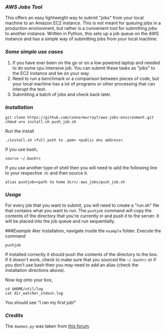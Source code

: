### _AWS Jobs Tool_
This offers an easy lightweight way to submit "jobs" from your local machine to an Amazon EC2 instance. This is not meant for queuing jobs in a production environment, but rather is a convenient tool for submitting jobs to another instance. Written in Python, this sets up a job queue on the AWS instance and has a simple way of submitting jobs from your local machine.

### _Some simple use cases_
1. If you have ever been on the go or on a low powered laptop and needed to do some cpu intensive job. You can submit these tasks as "jobs" to the EC2 instance and be on your way.
2. Need to run a benchmark or a comparison between pieces of code, but your local machine has a lot of programs or other processing that can interupt the test.
3. Submitting a batch of jobs and check back later.

### _Installation_
	git clone https://github.com/connormurray7/aws-jobs-environment.git
	chmod u+x install.sh push_job.sh
	
Run the install
	
	./install.sh <full path to .pem> <public dns address>
	
If you use bash, 
	
	source ~/.bashrc

If you use another type of shell then you will need to add the following line to your respective .rc and then source it.

	alias pushjob=<path to home dir>/.aws_jobs/push_job.sh
	
### _Usage_
For every job that you want to submit, you will need to create a "run.sh" file that contains what you want to run. The `pushjob` command will copy the contents of the directory that you're currently in and push it to the server. It will be placed into the job queue and run sequentially.

###_Example_
Ater installation, navigate inside the `example` folder. Execute the command 

	pushjob
If installed correctly it should push the contents of the directory to the box. If it doesn't work, check to make sure that you sourced the `~/.bashrc` or if you don't use bash then you may need to add an alias (check the installation directions above).

Now log onto your box,
	
	cd $HOME/util/log
	cat dir_watcher_stdout.log
	
You should see "I ran my first job!"

### _Credits_
The `daemon.py` was taken from [this forum](https://web.archive.org/web/20160305151936/http://www.jejik.com/articles/2007/02/a_simple_unix_linux_daemon_in_python). 


